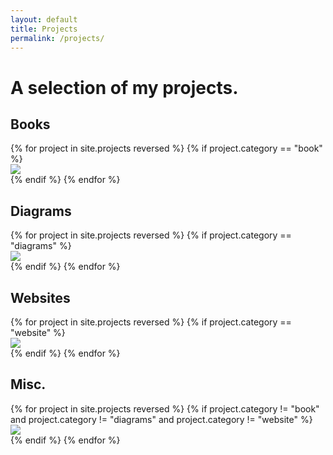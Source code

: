 ```yaml
---
layout: default
title: Projects
permalink: /projects/
---
```


<h1>A selection of my projects.</h1>

<h2 class="h3 col-12">Books</h2>
<div class="flex flex-wrap mxn2 p1 mt2">
    {% for project in site.projects reversed %}
		{% if project.category == "book" %}
			<div class="flex col-6 sm-col-4 md-col-4 lg-col-3 p1">
				<div class="">
					<a href="{{ project.url | prepend: site.baseurl }}"><img src="{{ project.image_path }}thumb.jpg" srcset="{{ project.image_path }}thumb.jpg 1x, {{ project.image_path }}thumb-2x.jpg 2x" class="full-width bw-filter"></a>
				</div>
			  </div>
		{% endif %}
    {% endfor %}
</div>

<h2 class="h3 col-12">Diagrams</h2>
<div class="flex flex-wrap mxn2 p1 mt2">
    {% for project in site.projects reversed %}
		{% if project.category == "diagrams" %}
			<div class="flex col-6 sm-col-4 md-col-4 lg-col-3 p1">
				<div class="">
					<a href="{{ project.url | prepend: site.baseurl }}"><img src="{{ project.image_path }}thumb.jpg" srcset="{{ project.image_path }}thumb.jpg 1x, {{ project.image_path }}thumb-2x.jpg 2x" class="full-width bw-filter"></a>
				</div>
			  </div>
		{% endif %}
    {% endfor %}
</div>

<h2 class="h3 col-12">Websites</h2>
<div class="flex flex-wrap mxn2 p1 mt2">
    {% for project in site.projects reversed %}
		{% if project.category == "website" %}
			<div class="flex col-6 sm-col-4 md-col-4 lg-col-3 p1">
				<div class="">
					<a href="{{ project.url | prepend: site.baseurl }}"><img src="{{ project.image_path }}thumb.jpg" srcset="{{ project.image_path }}thumb.jpg 1x, {{ project.image_path }}thumb-2x.jpg 2x" class="full-width bw-filter"></a>
				</div>
			  </div>
		{% endif %}
    {% endfor %}
</div>

<h2 class="h3 col-12">Misc.</h2>
<div class="flex flex-wrap mxn2 p1 mt2">
    {% for project in site.projects reversed %}
		{% if project.category != "book" and project.category != "diagrams" and project.category != "website" %}
			<div class="flex col-6 sm-col-4 md-col-4 lg-col-3 p1">
				<div class="">
					<a href="{{ project.url | prepend: site.baseurl }}"><img src="{{ project.image_path }}thumb.jpg" srcset="{{ project.image_path }}thumb.jpg 1x, {{ project.image_path }}thumb-2x.jpg 2x" class="full-width bw-filter"></a>
				</div>
			  </div>
		{% endif %}
    {% endfor %}
</div>
